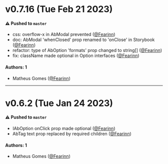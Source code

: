 # v0.7.16 (Tue Feb 21 2023)

#### ⚠️ Pushed to `master`

- css: overflow-x in AbModal prevented ([@Fearinn](https://github.com/Fearinn))
- doc: AbModal 'whenClosed' prop renamed to 'onClose' in Storybook ([@Fearinn](https://github.com/Fearinn))
- refactor: type of AbOption 'formats' prop changed to string[] ([@Fearinn](https://github.com/Fearinn))
- fix: className made optional in Option interfaces ([@Fearinn](https://github.com/Fearinn))

#### Authors: 1

- Matheus Gomes ([@Fearinn](https://github.com/Fearinn))

---

# v0.6.2 (Tue Jan 24 2023)

#### ⚠️ Pushed to `master`

- IAbOption onClick prop made optional ([@Fearinn](https://github.com/Fearinn))
- AbTag text prop replaced by required children ([@Fearinn](https://github.com/Fearinn))

#### Authors: 1

- Matheus Gomes ([@Fearinn](https://github.com/Fearinn))
